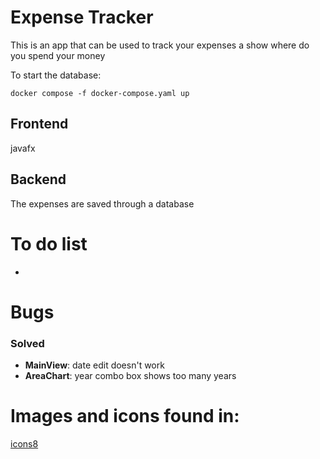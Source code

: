 # Expense Tracker

This is an app that can be used to track your expenses a show where do you spend your money

To start the database:
```shell
docker compose -f docker-compose.yaml up
```

## Frontend

javafx

## Backend 

The expenses are saved through a database 

# To do list

* 

# Bugs

### Solved

* __MainView__: date edit doesn't work
* __AreaChart__: year combo box shows too many years

# Images and icons found in:

[icons8](https://icons8.it/icons)
